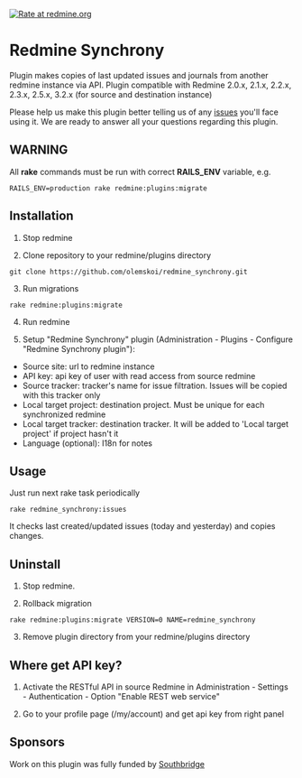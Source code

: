 [![Rate at redmine.org](http://img.shields.io/badge/rate%20at-redmine.org-blue.svg?style=flat)](http://www.redmine.org/plugins/redmine_synchrony)

# Redmine Synchrony

Plugin makes copies of last updated issues and journals from another redmine instance via API.
Plugin compatible with Redmine 2.0.x, 2.1.x, 2.2.x, 2.3.x, 2.5.x, 3.2.x (for source and destination instance)

Please help us make this plugin better telling us of any [issues](https://github.com/southbridgeio/redmine_synchrony/issues) you'll face using it. We are ready to answer all your questions regarding this plugin.

## WARNING

All **rake** commands must be run with correct **RAILS_ENV** variable, e.g.
```
RAILS_ENV=production rake redmine:plugins:migrate
```

## Installation

1. Stop redmine

2. Clone repository to your redmine/plugins directory
```
git clone https://github.com/olemskoi/redmine_synchrony.git
```

3. Run migrations
```
rake redmine:plugins:migrate
```

4. Run redmine

5. Setup "Redmine Synchrony" plugin (Administration - Plugins - Configure "Redmine Synchrony plugin"):
  * Source site: url to redmine instance
  * API key: api key of user with read access from source redmine
  * Source tracker: tracker's name for issue filtration. Issues will be copied with this tracker only
  * Local target project: destination project. Must be unique for each synchronized redmine
  * Local target tracker: destination tracker. It will be added to 'Local target project' if project hasn't it
  * Language (optional): I18n for notes

## Usage

Just run next rake task periodically
```
rake redmine_synchrony:issues
```
It checks last created/updated issues (today and yesterday) and copies changes.

## Uninstall

1. Stop redmine.

2. Rollback migration
```
rake redmine:plugins:migrate VERSION=0 NAME=redmine_synchrony
```

3. Remove plugin directory from your redmine/plugins directory

## Where get API key?

1. Activate the RESTful API in source Redmine in Administration - Settings - Authentication - Option "Enable REST web service"

2. Go to your profile page (/my/account) and get api key from right panel

## Sponsors

Work on this plugin was fully funded by [Southbridge](https://southbridge.io)
